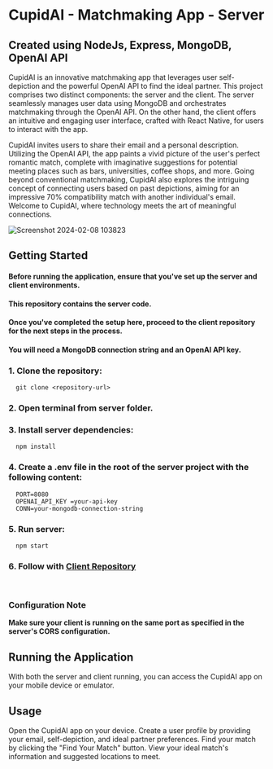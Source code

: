 # CupidAI - Matchmaking App - Server
## Created using NodeJs, Express, MongoDB, OpenAI API

CupidAI is an innovative matchmaking app that leverages user self-depiction and the powerful OpenAI API to find the ideal partner.
This project comprises two distinct components: the server and the client. The server seamlessly manages user data using MongoDB and
orchestrates matchmaking through the OpenAI API. On the other hand, the client offers an intuitive and engaging user interface,
crafted with React Native, for users to interact with the app.

CupidAI invites users to share their email and a personal description. Utilizing the OpenAI API, the app paints a vivid picture of the
user's perfect romantic match, complete with imaginative suggestions for potential meeting places such as bars, universities, coffee shops, and more.
Going beyond conventional matchmaking, CupidAI also explores the intriguing concept of connecting users based on past depictions, 
aiming for an impressive 70% compatibility match with another individual's email. Welcome to CupidAI, where technology meets the art of meaningful connections.


![Screenshot 2024-02-08 103823](https://github.com/brachaer/CupidAI/assets/145331020/4c85c5aa-252b-4eb6-a4b0-c9e65c5a7f5b)

## Getting Started
#### Before running the application, ensure that you've set up the server and client environments. 
#### This repository contains the server code. 
#### Once you've completed the setup here, proceed to the client repository for the next steps in the process.
#### You will need a MongoDB connection string and an OpenAI API key.
### 1. Clone the repository:
      git clone <repository-url>
### 2.	Open terminal from server folder.
### 3.	Install server dependencies:
      npm install
### 4.	Create a .env file in the root of the server project with the following content:
      PORT=8080
      OPENAI_API_KEY =your-api-key
      CONN=your-mongodb-connection-string 
### 5.	Run server:
      npm start
### 6.	Follow with [Client Repository](https://github.com/brachaer/CupidAIClient)
<br/>

### Configuration Note
**Make sure your client is running on the same port as specified in the server's CORS configuration.**

## Running the Application
With both the server and client running, you can access the CupidAI app on your mobile device or emulator.

## Usage
Open the CupidAI app on your device.
Create a user profile by providing your email, self-depiction, and ideal partner preferences.
Find your match by clicking the "Find Your Match" button.
View your ideal match's information and suggested locations to meet.
